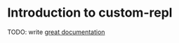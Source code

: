 # Introduction to custom-repl

TODO: write [great documentation](http://jacobian.org/writing/what-to-write/)
